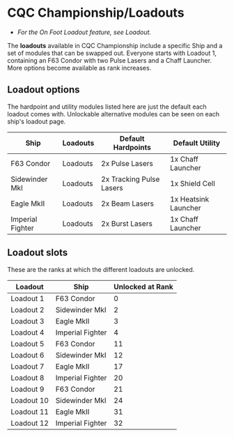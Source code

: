 # CQC Championship/Loadouts
- *For the On Foot Loadout feature, see Loadout.*

The **loadouts** available in CQC Championship include a specific Ship and a set of modules that can be swapped out. Everyone starts with Loadout 1, containing an F63 Condor with two Pulse Lasers and a Chaff Launcher. More options become available as rank increases.

## Loadout options

The hardpoint and utility modules listed here are just the default each loadout comes with. Unlockable alternative modules can be seen on each ship's loadout page.

| Ship | Loadouts | Default Hardpoints | Default Utility |
| --- | --- | --- | --- |
| F63 Condor | Loadouts | 2x Pulse Lasers | 1x Chaff Launcher |
| Sidewinder MkI | Loadouts | 2x Tracking Pulse Lasers | 1x Shield Cell |
| Eagle MkII | Loadouts | 2x Beam Lasers | 1x Heatsink Launcher |
| Imperial Fighter | Loadouts | 2x Burst Lasers | 1x Chaff Launcher |

## Loadout slots

These are the ranks at which the different loadouts are unlocked.

| Loadout | Ship | Unlocked at Rank |
| --- | --- | --- |
| Loadout 1 | F63 Condor | 0 |
| Loadout 2 | Sidewinder MkI | 2 |
| Loadout 3 | Eagle MkII | 3 |
| Loadout 4 | Imperial Fighter | 4 |
| Loadout 5 | F63 Condor | 11 |
| Loadout 6 | Sidewinder MkI | 12 |
| Loadout 7 | Eagle MkII | 17 |
| Loadout 8 | Imperial Fighter | 20 |
| Loadout 9 | F63 Condor | 21 |
| Loadout 10 | Sidewinder MkI | 24 |
| Loadout 11 | Eagle MkII | 31 |
| Loadout 12 | Imperial Fighter | 32 |